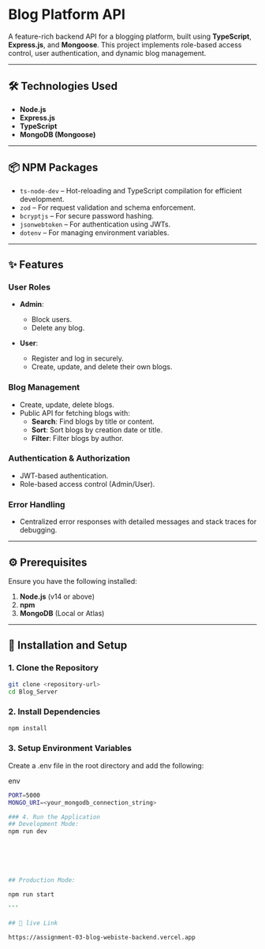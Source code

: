 # Blog Platform API

A feature-rich backend API for a blogging platform, built using **TypeScript**, **Express.js**, and **Mongoose**. This project implements role-based access control, user authentication, and dynamic blog management.

---

## 🛠️ Technologies Used

- **Node.js**
- **Express.js**
- **TypeScript**
- **MongoDB (Mongoose)**

---

## 📦 NPM Packages

- `ts-node-dev` – Hot-reloading and TypeScript compilation for efficient development.
- `zod` – For request validation and schema enforcement.
- `bcryptjs` – For secure password hashing.
- `jsonwebtoken` – For authentication using JWTs.
- `dotenv` – For managing environment variables.

---

## ✨ Features

### User Roles

- **Admin**:

  - Block users.
  - Delete any blog.

- **User**:
  - Register and log in securely.
  - Create, update, and delete their own blogs.

### Blog Management

- Create, update, delete blogs.
- Public API for fetching blogs with:
  - **Search**: Find blogs by title or content.
  - **Sort**: Sort blogs by creation date or title.
  - **Filter**: Filter blogs by author.

### Authentication & Authorization

- JWT-based authentication.
- Role-based access control (Admin/User).

### Error Handling

- Centralized error responses with detailed messages and stack traces for debugging.

---

## ⚙️ Prerequisites

Ensure you have the following installed:

1. **Node.js** (v14 or above)
2. **npm**
3. **MongoDB** (Local or Atlas)

---

## 🚀 Installation and Setup

### 1. Clone the Repository

```bash
git clone <repository-url>
cd Blog_Server
```

### 2. Install Dependencies

```bash
npm install
```

### 3. Setup Environment Variables

Create a .env file in the root directory and add the following:

env

```bash
PORT=5000
MONGO_URI=<your_mongodb_connection_string>
```

````bash
### 4. Run the Application
## Development Mode:
npm run dev






## Production Mode:

npm run start

```

## 🔗 live Link

https://assignment-03-blog-webiste-backend.vercel.app

````
